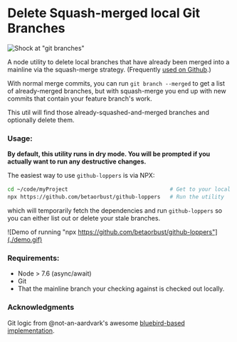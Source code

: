 # Delete Squash-merged local Git Branches

![Shock at "git branches"](https://i.imgur.com/kua2UNA.gif)

A node utility to delete local branches that have already been merged into a
mainline via the squash-merge strategy. (Frequently
[used on Github](https://blog.github.com/2016-04-01-squash-your-commits/).)

With normal merge commits, you can run `git branch --merged` to get a list of
already-merged branches, but with squash-merge you end up with new commits that
contain your feature branch's work.

This util will find those already-squashed-and-merged branches and optionally
delete them.

### Usage:

**By default, this utility runs in dry mode. You will be prompted if you
actually want to run any destructive changes.**

The easiest way to use `github-loppers` is via NPX:

```sh
cd ~/code/myProject                                # Get to your local repo
npx https://github.com/betaorbust/github-loppers   # Run the utility
```

which will temporarily fetch the dependencies and run `github-loppers` so you
can either list out or delete your stale branches.

![Demo of running "npx https://github.com/betaorbust/github-loppers"](./demo.gif)

### Requirements:

-   Node > 7.6 (async/await)
-   Git
-   That the mainline branch your checking against is checked out locally.

### Acknowledgments

Git logic from @not-an-aardvark's awesome
[bluebird-based implementation](https://github.com/not-an-aardvark/git-delete-squashed).
